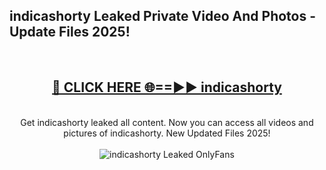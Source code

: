 <h2>indicashorty Leaked Private Video And Photos - Update Files 2025!</h2>
<br>
<div align="center">
<h2><a href="https://betterlinks.top/A2PfLJ" rel="nofollow">🔴 CLICK HERE 🌐==►► indicashorty</a></h2>
<br>
Get indicashorty leaked all content. Now you can access all videos and pictures of indicashorty. New Updated Files 2025!
<br>
<br>
<a href="https://betterlinks.top/A2PfLJ" rel="nofollow" data-target="animated-image.originalLink"><img src="https://i.imgur.com/dJHk4Zq.gif" alt="indicashorty Leaked  OnlyFans" style="max-width: 100%; display: inline-block;" data-target="animated-image.originalImage"></a>
</div>
<br>